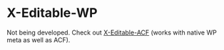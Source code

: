 # X-Editable-WP

Not being developed. Check out [X-Editable-ACF](https://github.com/wells5609/X-Editable-ACF) (works with native WP meta as well as ACF).

